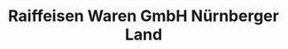 ---
title: "Raiffeisen Waren GmbH Nürnberger Land"
url: /hersbruck/raiffeisen-waren-gmbh-nuernberger-land/
shop: Baumarkt
---